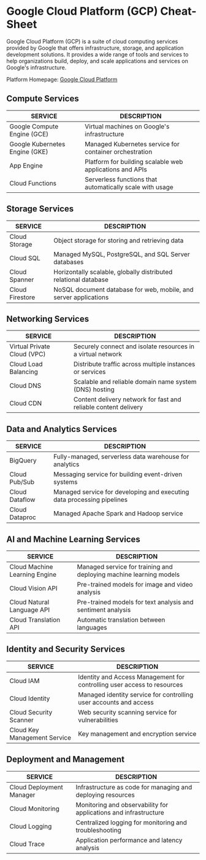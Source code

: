 # Google Cloud Platform (GCP) Cheat-Sheet

Google Cloud Platform (GCP) is a suite of cloud computing services provided by Google that offers infrastructure, storage, and application development solutions. It provides a wide range of tools and services to help organizations build, deploy, and scale applications and services on Google's infrastructure.

Platform Homepage: [Google Cloud Platform](https://cloud.google.com/)

## Compute Services

SERVICE | DESCRIPTION
---|---
Google Compute Engine (GCE) | Virtual machines on Google's infrastructure
Google Kubernetes Engine (GKE) | Managed Kubernetes service for container orchestration
App Engine | Platform for building scalable web applications and APIs
Cloud Functions | Serverless functions that automatically scale with usage

## Storage Services

SERVICE | DESCRIPTION
---|---
Cloud Storage | Object storage for storing and retrieving data
Cloud SQL | Managed MySQL, PostgreSQL, and SQL Server databases
Cloud Spanner | Horizontally scalable, globally distributed relational database
Cloud Firestore | NoSQL document database for web, mobile, and server applications

## Networking Services

SERVICE | DESCRIPTION
---|---
Virtual Private Cloud (VPC) | Securely connect and isolate resources in a virtual network
Cloud Load Balancing | Distribute traffic across multiple instances or services
Cloud DNS | Scalable and reliable domain name system (DNS) hosting
Cloud CDN | Content delivery network for fast and reliable content delivery

## Data and Analytics Services

SERVICE | DESCRIPTION
---|---
BigQuery | Fully-managed, serverless data warehouse for analytics
Cloud Pub/Sub | Messaging service for building event-driven systems
Cloud Dataflow | Managed service for developing and executing data processing pipelines
Cloud Dataproc | Managed Apache Spark and Hadoop service

## AI and Machine Learning Services

SERVICE | DESCRIPTION
---|---
Cloud Machine Learning Engine | Managed service for training and deploying machine learning models
Cloud Vision API | Pre-trained models for image and video analysis
Cloud Natural Language API | Pre-trained models for text analysis and sentiment analysis
Cloud Translation API | Automatic translation between languages

## Identity and Security Services

SERVICE | DESCRIPTION
---|---
Cloud IAM | Identity and Access Management for controlling user access to resources
Cloud Identity | Managed identity service for controlling user accounts and access
Cloud Security Scanner | Web security scanning service for vulnerabilities
Cloud Key Management Service | Key management and encryption service

## Deployment and Management

SERVICE | DESCRIPTION
---|---
Cloud Deployment Manager | Infrastructure as code for managing and deploying resources
Cloud Monitoring | Monitoring and observability for applications and infrastructure
Cloud Logging | Centralized logging for monitoring and troubleshooting
Cloud Trace | Application performance and latency analysis

